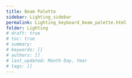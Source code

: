 ```yaml
---
title: Beam Palette
sidebar: Lighting_sidebar
permalink: Lighting_keyboard_beam_palette.html
folder: Lighting
# draft: true
# toc: true
# summary: 
# keywords: []
# authors: []
# last_updated: Month Day, Year
# tags: []
---
```

